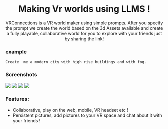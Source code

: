 <div align="center">

# Making Vr worlds using LLMS ! 

VRConnections is a VR world maker using simple prompts. After you specify  the prompt we create the world based on the 3d Assets available and create a fully playable, collaborative world for you to explore with your friends just by sharing the link!

</div>

### example 

``` Create  me a modern city with high rise buildings and with fog. ```

### Screenshots 

![](sc1.png)
![](sc2.png)
![](sc3.png)
![](sc4.png)



### Features:
- Collaborative, play on the web, mobile, VR headset etc !
- Persistent pictures, add pictures to your VR space and chat about it with your friends !

